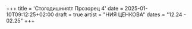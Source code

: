 +++
title = 'Стогодишнияtт Прозорец 4'
date = 2025-01-10T09:12:25+02:00
draft = true
artist = "НИЯ ЦЕНКОВА"
dates = "12.24 - 02.25"
+++
